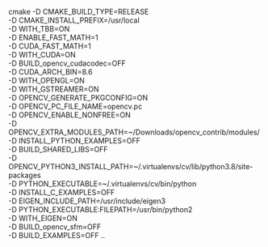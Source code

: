 cmake -D CMAKE_BUILD_TYPE=RELEASE \
-D CMAKE_INSTALL_PREFIX=/usr/local \
-D WITH_TBB=ON \
-D ENABLE_FAST_MATH=1 \
-D CUDA_FAST_MATH=1 \
-D WITH_CUDA=ON \
-D BUILD_opencv_cudacodec=OFF \
-D CUDA_ARCH_BIN=8.6 \
-D WITH_OPENGL=ON \
-D WITH_GSTREAMER=ON \
-D OPENCV_GENERATE_PKGCONFIG=ON \
-D OPENCV_PC_FILE_NAME=opencv.pc \
-D OPENCV_ENABLE_NONFREE=ON \
-D OPENCV_EXTRA_MODULES_PATH=~/Downloads/opencv_contrib/modules/ \
-D INSTALL_PYTHON_EXAMPLES=OFF \
-D BUILD_SHARED_LIBS=OFF \
-D OPENCV_PYTHON3_INSTALL_PATH=~/.virtualenvs/cv/lib/python3.8/site-packages \
-D PYTHON_EXECUTABLE=~/.virtualenvs/cv/bin/python \
-D INSTALL_C_EXAMPLES=OFF \
-D EIGEN_INCLUDE_PATH=/usr/include/eigen3 \
-D PYTHON_EXECUTABLE:FILEPATH=/usr/bin/python2  \
-D WITH_EIGEN=ON \
-D BUILD_opencv_sfm=OFF \
-D BUILD_EXAMPLES=OFF ..	